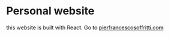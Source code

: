 # Personal website

this website is built with React. Go to [pierfrancescosoffritti.com](https://pierfrancescosoffritti.com)
